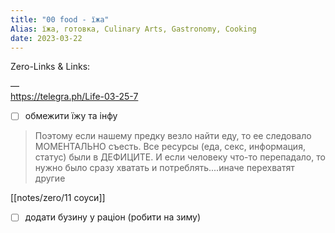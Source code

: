 ```yaml
---
title: "00 food - їжа"
Alias: їжа, готовка, Culinary Arts, Gastronomy, Cooking
date: 2023-03-22  
---
```

Zero-Links & Links:  


—  
https://telegra.ph/Life-03-25-7
- [ ] обмежити їжу та інфу

> Поэтому если нашему предку везло найти еду, то ее следовало МОМЕНТАЛЬНО съесть. Все ресурсы (еда, секс, информация, статус) были в ДЕФИЦИТЕ. И если человеку что-то перепадало, то нужно было сразу хватать и потреблять....иначе перехватят другие  

[[notes/zero/11 соуси]]

- [ ] додати бузину у раціон (робити на зиму)
